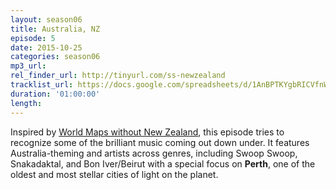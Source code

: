 ```yaml
---
layout: season06
title: Australia, NZ
episode: 5
date: 2015-10-25
categories: season06
mp3_url: 
rel_finder_url: http://tinyurl.com/ss-newzealand
tracklist_url: https://docs.google.com/spreadsheets/d/1AnBPTKYgbRICVfnWy8lh2XAfNTw8cQFm6TVHdbUXQa0/edit#gid=2030656162
duration: '01:00:00'
length:
---
```


Inspired by [World Maps without New Zealand](http://worldmapswithout.nz/), this episode tries to recognize some of the brilliant music coming out down under. It features Australia-theming and artists across genres, including Swoop Swoop, Snakadaktal, and Bon Iver/Beirut with a special focus on **Perth**, one of the oldest and most stellar cities of light on the planet.